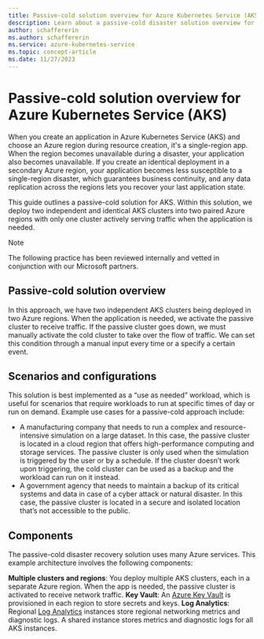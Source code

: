 ```yaml
---
title: Passive-cold solution overview for Azure Kubernetes Service (AKS)
description: Learn about a passive-cold disaster solution overview for Azure Kubernetes Service (AKS).
author: schaffererin
ms.author: schaffererin
ms.service: azure-kubernetes-service
ms.topic: concept-article
ms.date: 11/27/2023
---
```


# Passive-cold solution overview for Azure Kubernetes Service (AKS)

When you create an application in Azure Kubernetes Service (AKS) and choose an Azure region during resource creation, it's a single-region app. When the region becomes unavailable during a disaster, your application also becomes unavailable. If you create an identical deployment in a secondary Azure region, your application becomes less susceptible to a single-region disaster, which guarantees business continuity, and any data replication across the regions lets you recover your last application state.

This guide outlines a passive-cold solution for AKS. Within this solution, we deploy two independent and identical AKS clusters into two paired Azure regions with only one cluster actively serving traffic when the application is needed.

> [!NOTE]
> The following practice has been reviewed internally and vetted in conjunction with our Microsoft partners.

## Passive-cold solution overview

In this approach, we have two independent AKS clusters being deployed in two Azure regions. When the application is needed, we activate the passive cluster to receive traffic. If the passive cluster goes down, we must manually activate the cold cluster to take over the flow of traffic. We can set this condition through a manual input every time or a specify a certain event.

## Scenarios and configurations

This solution is best implemented as a “use as needed” workload, which is useful for scenarios that require workloads to run at specific times of day or run on demand. Example use cases for a passive-cold approach include:

- A manufacturing company that needs to run a complex and resource-intensive simulation on a large dataset. In this case, the passive cluster is located in a cloud region that offers high-performance computing and storage services. The passive cluster is only used when the simulation is triggered by the user or by a schedule. If the cluster doesn’t work upon triggering, the cold cluster can be used as a backup and the workload can run on it instead.
- A government agency that needs to maintain a backup of its critical systems and data in case of a cyber attack or natural disaster. In this case, the passive cluster is located in a secure and isolated location that’s not accessible to the public.

## Components

The passive-cold disaster recovery solution uses many Azure services. This example architecture involves the following components:

**Multiple clusters and regions**: You deploy multiple AKS clusters, each in a separate Azure region. When the app is needed, the passive cluster is activated to receive network traffic.
**Key Vault**: An [Azure Key Vault](../key-vault/general/overview.md) is provisioned in each region to store secrets and keys.
**Log Analytics**: Regional [Log Analytics](../azure-monitor/logs/log-analytics-overview.md) instances store regional networking metrics and diagnostic logs. A shared instance stores metrics and diagnostic logs for all AKS instances.
